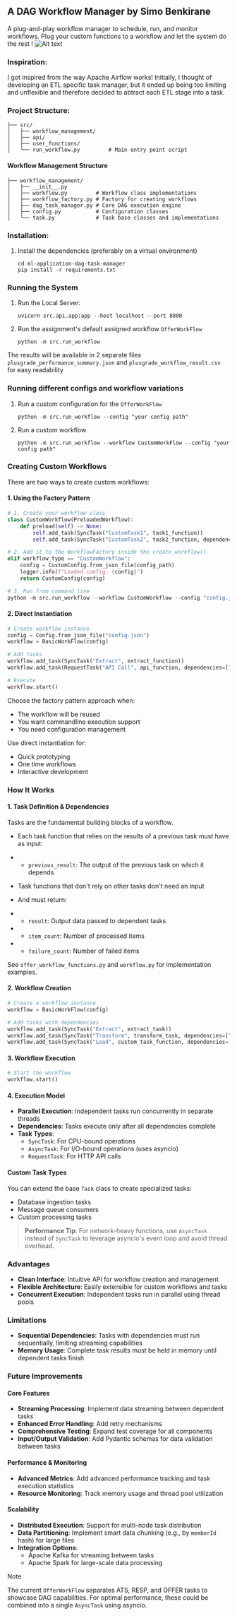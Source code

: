 ## A DAG Workflow Manager by Simo Benkirane
A plug-and-play workflow manager to schedule, run, and monitor workflows.
Plug your custom functions to a workflow and let the system do the rest !
![Alt text](dag_task_manager.drawio.png?raw=true "DAG Workflow Manager")

### Inspiration:
I got inspired from the way Apache Airflow works! Initially, I thought of developing an ETL specific task manager, but it ended up being too limiting and unflexible and therefore decided to abtract each ETL stage into a task.

### Project Structure:

    ├── src/
    │   ├── workflow_management/
    │   ├── api/
    │   ├── user_functions/
    │   └── run_workflow.py         # Main entry point script

#### Workflow Management Structure

    ├── workflow_management/
    │   ├── __init__.py
    │   ├── workflow.py         # Workflow class implementations
    │   ├── workflow_factory.py # Factory for creating workflows
    │   ├── dag_task_manager.py # Core DAG execution engine
    │   ├── config.py           # Configuration classes
    │   └── task.py             # Task base classes and implementations

### Installation:

1. Install the dependencies (preferably on a virtual environment)
    ```
    cd ml-application-dag-task-manager
    pip install -r requirements.txt
    ```

### Running the System
1. Run the Local Server:
    ```
    uvicorn src.api.app:app --host localhost --port 8000
    ```
2. Run the assignment's default assigned workflow `OfferWorkFlow`
    ```
    python -m src.run_workflow
    ```

The results will be available in 2 separate files `plusgrade_performance_summary.json` and `plusgrade_workflow_result.csv` for easy readability

### Running different configs and workflow variations
1. Run a custom configuration for the `OfferWorkFlow`
    ```
    python -m src.run_workflow --config "your config path"
    ```
2. Run a custom workflow
    ```
    python -m src.run_workflow --workflow CustomWorkFlow --config "your config path"
    ```

### Creating Custom Workflows

There are two ways to create custom workflows:

#### 1. Using the Factory Pattern
```python
# 1. Create your workflow class
class CustomWorkflow(PreloadedWorkflow):
    def preload(self) -> None:
        self.add_task(SyncTask("CustomTask1", task1_function))
        self.add_task(SyncTask("CustomTask2", task2_function, dependencies=["CustomTask1"]))

# 2. Add it to the WorkflowFactory inside the create_workflow()
elif workflow_type == "CustomWorkflow":
    config = CustomConfig.from_json_file(config_path)
    logger.info(f"Loaded config: {config}")
    return CustomConfig(config)

# 3. Run from command line
python -m src.run_workflow --workflow CustomWorkflow --config "config.json"
```

#### 2. Direct Instantiation
```python
# Create workflow instance
config = Config.from_json_file("config.json")
workflow = BasicWorkFlow(config)

# Add tasks
workflow.add_task(SyncTask("Extract", extract_function))
workflow.add_task(RequestTask("API Call", api_function, dependencies=["Extract"]))

# Execute
workflow.start()
```

Choose the factory pattern approach when:
- The workflow will be reused
- You want commandline execution support
- You need configuration management

Use direct instantiation for:
- Quick prototyping
- One time workflows
- Interactive development


### How It Works

#### 1. Task Definition & Dependencies
Tasks are the fundamental building blocks of a workflow. 

- Each task function that relies on the results of a previous task must have as input:
- -  `previous_result`: The output of the previous task on which it depends

- Task functions that don't rely on other tasks don't need an input


- And must return:
- - `result`: Output data passed to dependent tasks
- - `item_count`: Number of processed items
- - `failure_count`: Number of failed items

See `offer_workflow_functions.py` and `workflow.py` for implementation examples.

#### 2. Workflow Creation
```python
# Create a workflow instance
workflow = BasicWorkFlow(config)

# Add tasks with dependencies
workflow.add_task(SyncTask("Extract", extract_task))
workflow.add_task(SyncTask("Transform", transform_task, dependencies=["Extract"]))
workflow.add_task(SyncTask("Load", custom_task_function, dependencies=["Transform"]))
```

#### 3. Workflow Execution
```python
# Start the workflow
workflow.start()
```

#### 4. Execution Model
- **Parallel Execution**: Independent tasks run concurrently in separate threads
- **Dependencies**: Tasks execute only after all dependencies complete
- **Task Types**:
  - `SyncTask`: For CPU-bound operations
  - `AsyncTask`: For I/O-bound operations (uses asyncio)
  - `RequestTask`: For HTTP API calls

#### Custom Task Types
You can extend the base `Task` class to create specialized tasks:
- Database ingestion tasks
- Message queue consumers
- Custom processing tasks

> **Performance Tip**: For network-heavy functions, use `AsyncTask` instead of `SyncTask` to leverage asyncio's event loop and avoid thread overhead.

### Advantages
- **Clean Interface**: Intuitive API for workflow creation and management
- **Flexible Architecture**: Easily extensible for custom workflows and tasks
- **Concurrent Execution**: Independent tasks run in parallel using thread pools

### Limitations
- **Sequential Dependencies**: Tasks with dependencies must run sequentially, limiting streaming capabilities
- **Memory Usage**: Complete task results must be held in memory until dependent tasks finish

### Future Improvements

#### Core Features
- **Streaming Processing**: Implement data streaming between dependent tasks
- **Enhanced Error Handling**: Add retry mechanisms
- **Comprehensive Testing**: Expand test coverage for all components
- **Input/Output Validation**: Add Pydantic schemas for data validation between tasks

#### Performance & Monitoring
- **Advanced Metrics**: Add advanced performance tracking and task execution statistics
- **Resource Monitoring**: Track memory usage and thread pool utilization

#### Scalability
- **Distributed Execution**: Support for multi-node task distribution
- **Data Partitioning**: Implement smart data chunking (e.g., by `memberId` hash) for large files
- **Integration Options**: 
  - Apache Kafka for streaming between tasks
  - Apache Spark for large-scale data processing

> [!NOTE]
> The current `OfferWorkFlow` separates ATS, RESP, and OFFER tasks to showcase DAG capabilities. 
> For optimal performance, these could be combined into a single `AsyncTask` using asyncio.
